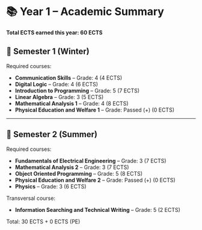 # 📚 Year 1 – Academic Summary

**Total ECTS earned this year: 60 ECTS**

## 📘 Semester 1 (Winter)

Required courses:
- **Communication Skills** – Grade: 4 (4 ECTS)
- **Digital Logic** – Grade: 4 (6 ECTS)
- **Introduction to Programming** – Grade: 5 (7 ECTS)
- **Linear Algebra** – Grade: 3 (5 ECTS)
- **Mathematical Analysis 1** – Grade: 4 (8 ECTS)
- **Physical Education and Welfare 1** – Grade: Passed (+) (0 ECTS)

---

## 📙 Semester 2 (Summer)

Required courses:
- **Fundamentals of Electrical Engineering** – Grade: 3 (7 ECTS)
- **Mathematical Analysis 2** – Grade: 3 (7 ECTS)
- **Object Oriented Programming** – Grade: 5 (8 ECTS)
- **Physical Education and Welfare 2** – Grade: Passed (+) (0 ECTS)
- **Physics** – Grade: 3 (6 ECTS)

Transversal course:
- **Information Searching and Technical Writing** – Grade: 5 (2 ECTS)

Total: 30 ECTS + 0 ECTS (PE)